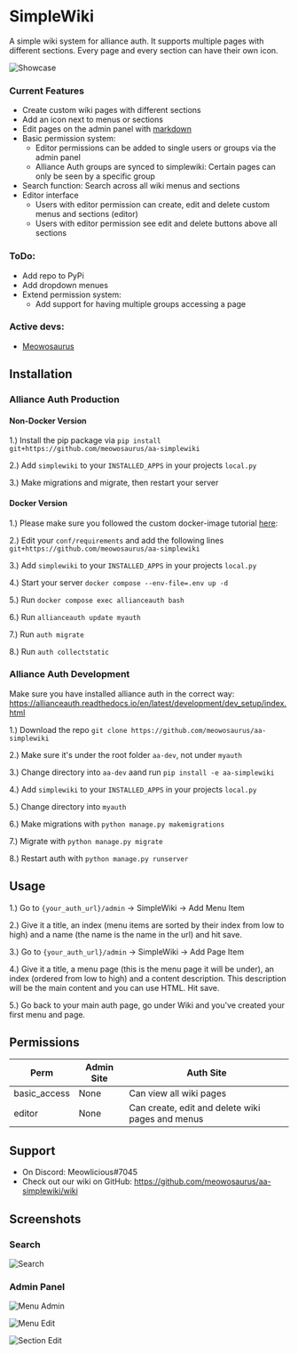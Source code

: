 # SimpleWiki
A simple wiki system for alliance auth. It supports multiple pages with different sections. Every page and every section can have their own icon.

![Showcase](https://i.imgur.com/buYmABX.png)

### Current Features
* Create custom wiki pages with different sections
* Add an icon next to menus or sections
* Edit pages on the admin panel with [markdown](https://commonmark.org/help/)
* Basic permission system:
  * Editor permissions can be added to single users or groups via the admin panel
  * Alliance Auth groups are synced to simplewiki: Certain pages can only be seen by a specific group
* Search function: Search across all wiki menus and sections
* Editor interface
  * Users with editor permission can create, edit and delete custom menus and sections (editor)
  * Users with editor permission see edit and delete buttons above all sections

### ToDo:
* Add repo to PyPi
* Add dropdown menues
* Extend permission system:
  * Add support for having multiple groups accessing a page 

### Active devs:
* [Meowosaurus](https://github.com/meowosaurus)

## Installation

### Alliance Auth Production

#### Non-Docker Version
1.) Install the pip package via `pip install git+https://github.com/meowosaurus/aa-simplewiki`

2.) Add `simplewiki` to your `INSTALLED_APPS` in your projects `local.py`

3.) Make migrations and migrate, then restart your server

#### Docker Version
1.) Please make sure you followed the custom docker-image tutorial [here](https://gitlab.com/allianceauth/allianceauth/-/tree/master/docker#using-a-custom-docker-image): 

2.) Edit your `conf/requirements` and add the following lines `git+https://github.com/meowosaurus/aa-simplewiki`

3.) Add `simplewiki` to your `INSTALLED_APPS` in your projects `local.py`

4.) Start your server `docker compose --env-file=.env up -d`

5.) Run `docker compose exec allianceauth bash`

6.) Run `allianceauth update myauth`

7.) Run `auth migrate`

8.) Run `auth collectstatic`

### Alliance Auth Development 
Make sure you have installed alliance auth in the correct way: https://allianceauth.readthedocs.io/en/latest/development/dev_setup/index.html

1.) Download the repo `git clone https://github.com/meowosaurus/aa-simplewiki`

2.) Make sure it's under the root folder `aa-dev`, not under `myauth` 

3.) Change directory into `aa-dev` aand run `pip install -e aa-simplewiki`

4.) Add `simplewiki` to your `INSTALLED_APPS` in your projects `local.py`

5.) Change directory into `myauth`

6.) Make migrations with `python manage.py makemigrations`

7.) Migrate with `python manage.py migrate`

8.) Restart auth with `python manage.py runserver`

## Usage
1.) Go to `{your_auth_url}/admin` -> SimpleWiki -> Add Menu Item

2.) Give it a title, an index (menu items are sorted by their index from low to high) and a name (the name is the name in the url) and hit save.

3.) Go to `{your_auth_url}/admin` -> SimpleWiki -> Add Page Item

4.) Give it a title, a menu page (this is the menu page it will be under), an index (ordered from low to high) and a content description. This description will be the main content and you can use HTML. Hit save.

5.) Go back to your main auth page, go under Wiki and you've created your first menu and page.

## Permissions
Perm | Admin Site | Auth Site 
 --- | --- | --- 
basic_access | None | Can view all wiki pages
editor | None | Can create, edit and delete wiki pages and menus

## Support
* On Discord: Meowlicious#7045
* Check out our wiki on GitHub: https://github.com/meowosaurus/aa-simplewiki/wiki

## Screenshots

### Search
![Search](https://i.imgur.com/wW69LFN.png)

### Admin Panel
![Menu Admin](https://i.imgur.com/VGssV4d.png)

![Menu Edit](https://i.imgur.com/15DSNfZ.png)

![Section Edit](https://i.imgur.com/3LrysW7.png)

